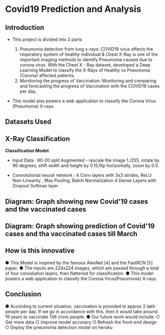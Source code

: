 # Covid19 Prediction and Analysis

## Introduction


- This project is divided into 2 parts
  1. Pneumonia detection from lung x-rays: COVID19 virus affects the respiratory system of healthy individual & Chest X-Ray is one of the important imaging methods      to identify Pneumonia caused due to corona virus. With the Chest X - Ray dataset, developed a Deep Learning Model to classify the X-Rays of Healthy vs              Pneumonia (Corona) affected patients.
  2. Monitoring the progress of Vaccination: Monitoring and comparing and forecasting the progress of Vaccination with the COVID19 cases per day.

- This model also powers a web application to classify the Corona Virus (Pneumonia) X-rays.


## Datasets Used



## X-Ray Classification
**Classification Model**:
- Input Data :
  80-20 split
  Augmented - rescale the image 1./255, rotate by 90 degrees, shift width and height by 0.15,flip horizontally, zoom by 0.5.

- Convolutional neural network :
  4 Conv layers with 3x3 strides, ReLU Non-Linearity , Max Pooling, Batch Normalization 4 Dense Layers with Dropout
  Softmax layer
  
## Diagram: Graph showing new Covid'19 cases and the vaccinated cases

## Diagram: Graph showing prediction of Covid'19 cases and tha vaccinated cases till March


## How is this innovative
● This Model is inspired by the famous AlexNet [4] and the FastRCN [5] paper.
● The inputs are 224x224 images, which are passed through a total of four convolution layers, then flattened for classification.
● This model powers a web application to classify the Corona Virus(Pneumonia) X-rays.

## Conclusion
● According to current situation, vaccination is provided to approx 2 lakh people per day. If we go in accordance with this, then it would take around 19 years to vaccinate 136 crore people.
● Our future work would include:
○ Get more data
○ Improve model accuracy
○ Refresh the front-end design
○ Deploy the pneumonia detection model on heroku

